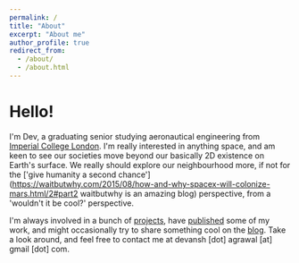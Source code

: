 ```yaml
---
permalink: /
title: "About"
excerpt: "About me"
author_profile: true
redirect_from:
  - /about/
  - /about.html
---
```


# Hello!
I'm Dev, a graduating senior studying aeronautical engineering from [Imperial College London](https://www.imperial.ac.uk/aeronautics). I'm really interested in anything space, and am keen to see our societies move beyond our basically 2D existence on Earth's surface. We really should explore our neighbourhood more, if not for the ['give humanity a second chance'](https://waitbutwhy.com/2015/08/how-and-why-spacex-will-colonize-mars.html/2#part2 waitbutwhy is an amazing blog) perspective, from a 'wouldn't it be cool?' perspective.

I'm always involved in a bunch of [projects](projects), have [published](publications) some of my work, and might occasionally try to share something cool on the [blog](blog). Take a look around, and feel free to contact me at devansh [dot] agrawal [at] gmail [dot] com.
